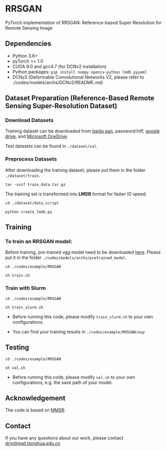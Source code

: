 # RRSGAN

PyTorch implementation of RRSGAN: Reference-based Super-Resolution for Remote Sensing Image



## Dependencies

- Python 3.6+
- pyTorch >= 1.0
- CUDA 9.0 and gcc4.7 (for DCNv2 installation)
- Python packages: `pip install numpy opencv-python lmdb pyyaml`
- DCNv2 (Deformable Convolutional Networks V2, please refer to ./codes/models/archs/DCNv2/README.md) 



## Dataset Preparation (Reference-Based Remote Sensing Super-Resolution Dataset)

### Download Datasets

Training dataset can be downloaded from [baidu pan](https://pan.baidu.com/s/1M5HAlb9DqO5IOWQexETFaw), password:lnff,
[google drive](https://drive.google.com/file/d/19VOEQLcJa_bS28eSIwqOJDD72LEfGxoD/view?usp=sharing), and [Microsoft OneDrive](https://share.multcloud.link/share/a51ccb8d-4b4f-4b43-8aae-aed0065d5291).

Test datasets can be found in `./dataset/val`.

### Preprocess Datasets

After downloading the training dataset, please put them in the folder `./dataset/train`.


`tar -xvzf train_data.tar.gz`

The training set is transformed into **LMDB** format for faster IO speed.


`cd ./dataset/data_script`


`python create_lmdb.py`

## Training

### To train an RRSGAN model:

Before training, pre-trained vgg model need to be downloaded [here](https://download.pytorch.org/models/vgg19-dcbb9e9d.pth). Please put it in the folder `./codes/models/archs/pretrained_model`.

`cd ./codes/example/RRSGAN`


`sh train.sh`

### Train with Slurm 

`cd ./codes/example/RRSGAN`


`sh train_slurm.sh` 

- Before running this code, please modify `train_slurm.sh` to your own configurations. 

- You can find your training results in `./codes/example/RRSGAN/exp`

## Testing 

`cd ./codes/example/RRSGAN`


`sh val.sh`

- Before running this code, please modify `val.sh` to your own configurations, e.g. the save path of your model.


## Acknowledgement
The code is based on [MMSR](https://github.com/open-mmlab/mmediting).


## Contact 
If you have any questions about our work, please contact <drm@mail.tsinghua.edu.cn>








